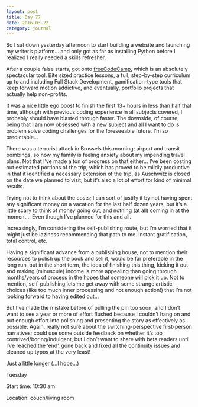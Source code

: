 ```yaml
---
layout: post
title: Day 77
date: 2016-03-22
category: journal
---
```


So I sat down yesterday afternoon to start building a website and launching my writer’s platform… and only got as far as installing Python before I realized I really needed a skills refresher. 

After a couple false starts, got onto <a href="http://freecodecamp.com">freeCodeCamp</a>, which is an absolutely spectacular tool. Bite sized practice lessons, a full, step-by-step curriculum up to and including Full Stack Development, gamification-type tools that keep forward motion addictive, and eventually, portfolio projects that actually help non-profits. 

It was a nice little ego boost to finish the first 13+ hours in less than half that time, although with previous coding experience in all subjects covered, I probably should have blasted through faster. The downside, of course, being that I am now obsessed with a new subject and all I want to do is problem solve coding challenges for the foreseeable future. I’m so predictable… 

There was a terrorist attack in Brussels this morning; airport and transit bombings, so now my family is feeling anxiety about my impending travel plans. Not that I’ve made a ton of progress on that either… I’ve been costing out estimated portions of the trip, which has proved to be mildly productive in that it identified a necessary extension of the trip, as Auschwitz is closed on the date we planned to visit, but it’s also a lot of effort for kind of minimal results. 

Trying not to think about the costs; I can sort of justify it by not having spent any significant money on a vacation for the last half dozen years, but it’s a little scary to think of money going out, and nothing (at all) coming in at the moment… Even though I’ve planned for this and all. 

Increasingly, I’m considering the self-publishing route, but I’m worried that it might just be laziness recommending that path to me. Instant gratification, total control, etc. 

Having a significant advance from a publishing house, not to mention their resources to polish up the book and sell it, would be far preferable in the long run, but in the short term, the idea of finishing this thing, kicking it out and making (minuscule) income is more appealing than going through months/years of process in the hopes that someone will pick it up. Not to mention, self-publishing lets me get away with some strange artistic choices (like too much inner processing and not enough action!) that I’m not looking forward to having edited out… 

But I’ve made the mistake before of pulling the pin too soon, and I don’t want to see a year or more of effort flushed because I couldn’t hang on and put enough effort into polishing and presenting the story as effectively as possible. Again, really not sure about the switching-perspective first-person narratives; could use some outside feedback on whether it’s too contrived/boring/indulgent, but I don’t want to share with beta readers until I’ve reached the ‘end’, gone back and fixed all the continuity issues and cleaned up typos at the very least! 

Just a little longer (…I hope…)


Tuesday

Start time: 10:30 am

Location: couch/living room
